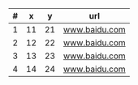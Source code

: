 |#|x|y|url|
|---|---|---|---|
1|11|21|www.baidu.com|
2|12|22|www.baidu.com|
3|13|23|www.baidu.com|
4|14|24|www.baidu.com|

